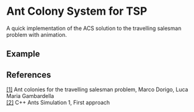 # Ant Colony System for TSP
A quick implementation of the ACS solution to the travelling salesman problem with animation.


## Example 




## References
<a href="https://www.sciencedirect.com/science/article/pii/S0303264797017085">[1]</a> Ant colonies for the travelling salesman problem, Marco Dorigo, Luca Maria Gambardella  
<a href="https://www.youtube.com/watch?v=81GQNPJip2Y&t=0s">[2]</a> C++ Ants Simulation 1, First approach 
